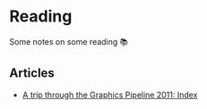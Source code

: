 # Reading
Some notes on some reading 📚

## Articles

* [A trip through the Graphics Pipeline 2011: Index](https://fgiesen.wordpress.com/2011/07/09/a-trip-through-the-graphics-pipeline-2011-index/)
